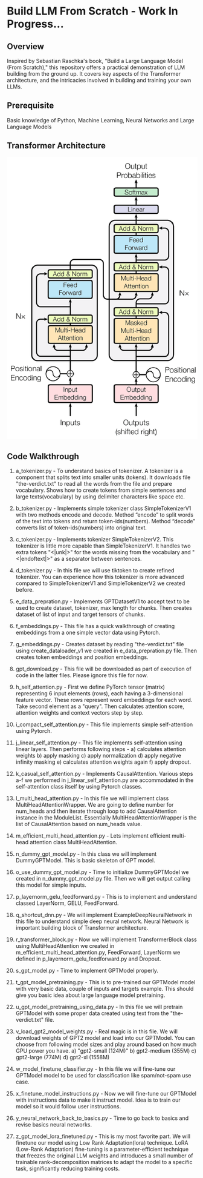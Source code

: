 # Build LLM From Scratch - Work In Progress... 

## Overview 

Inspired by Sebastian Raschka's book, "Build a Large Language Model (From Scratch)," this repository offers a practical demonstration of LLM building from the ground up. It covers key aspects of the Transformer architecture, and the intricacies involved in building and training your own LLMs. 

 
## Prerequisite 
Basic knowledge of Python, Machine Learning, Neural Networks and Large Language Models 


## Transformer Architecture 
![alt text](image.png) 

 

## Code Walkthrough 
1. a_tokenizer.py - To understand basics of tokenizer. A tokenizer is a component that splits text into smaller units (tokens). It downloads file "the-verdict.txt" to read all the words from the file and prepare vocabulary. Shows how to create tokens from simple sentences and large texts(vocabulary) by using delimiter characters like space etc. 

2. b_tokenizer.py - Implements simple tokenizer class SimpleTokenizerV1 with two methods encode and decode. Method “encode” to split words of the text into tokens and return token-ids(numbers). Method “decode” converts list of token-ids(numbers) into original text. 

3. c_tokenizer.py - Implements tokenizer SimpleTokenizerV2. This tokenizer is little more capable than SimpleTokenizerV1. It handles two extra tokens "<|unk|>" for the words missing from the vocabulary and "<|endoftext|>" as a separator between sentences. 

4. d_tokenizer.py - In this file we will use tiktoken to create refined tokenizer. You can experience how this tokenizer is more advanced compared to SimpleTokenizerV1 and SimpleTokenizerV2 we created before. 

5. e_data_prepration.py - Implements GPTDatasetV1 to accept text to be used to create dataset, tokenizer, max length for chunks. Then creates dataset of list of input and target tensors of chunks. 

6. f_embeddings.py - This file has a quick walkthrough of creating embeddings from a one simple vector data using Pytorch. 

7. g_embeddings.py - Creates dataset by reading "the-verdict.txt" file using create_dataloader_v1 we created in e_data_prepration.py file. Then creates token embeddings and position embeddings. 

8. gpt_download.py - This file will be downloaded as part of execution of code in the latter files. Please ignore this file for now. 

9. h_self_attention.py - First we define PyTorch tensor (matrix) representing 6 input elements (rows), each having a 3-dimensional feature vector. These rows represent word embeddings for each word. Take second element as a "query". Then calculates attention score, attention weights and context vectors step by step. 

10. i_compact_self_attention.py - This file implements simple self-attention using Pytorch. 

11. j_linear_self_attention.py - This file implements self-attention using linear layers. Then performs following steps - a) calculates attention weights b) apply masking c) apply normalization d) apply negative infinity masking e) calculates attention weights again f) apply dropout. 

12. k_casual_self_attention.py - Implements CausalAttention. Various steps a-f we performed in j_linear_self_attention.py are accommodated in the self-attention class itself by using Pytorch classes. 

13. l_multi_head_attention.py - In this file we will implement class MultiHeadAttentionWrapper. We are going to define number for num_heads and then iterate through loop to add CausalAttention instance in the ModuleList. Essentially MultiHeadAttentionWrapper is the list of CausalAttention based on num_heads value. 

14. m_efficient_multi_head_attention.py - Lets implement efficient multi-head attention class MultiHeadAttention. 

15. n_dummy_gpt_model.py - In this class we will implement DummyGPTModel. This is basic skeleton of GPT model. 

16. o_use_dummy_gpt_model.py - Time to initialize DummyGPTModel we created in n_dummy_gpt_model.py file. Then we will get output calling this model for simple inputs. 

17. p_layernorm_gelu_feedforward.py - This is to implement and understand classed LayerNorm, GELU, FeedForward. 

18. q_shortcut_dnn.py - We will implement ExampleDeepNeuralNetwork in this file to understand simple deep neural network. Neural Network is important building block of Transformer architecture. 

19. r_transformer_block.py - Now we will implement TransformerBlock class using MultiHeadAttention we created in m_efficient_multi_head_attention.py, FeedForward, LayerNorm we defined in p_layernorm_gelu_feedforward.py and Dropout. 

20. s_gpt_model.py - Time to implement GPTModel properly.  

21. t_gpt_model_pretraining.py - This is to pre-trained our GPTModel model with very basic data, couple of inputs and targets example. This should give you basic idea about large language model pretraining. 

22. u_gpt_model_pretraining_using_data.py - In this file we will pretrain GPTModel with some proper data created using text from the "the-verdict.txt" file. 

23. v_load_gpt2_model_weights.py - Real magic is in this file. We will download weights of GPT2 model and load into our GPTModel. You can choose from following model sizes and play around based on how much GPU power you have. a) "gpt2-small (124M)" b) gpt2-medium (355M) c) gpt2-large (774M) d) gpt2-xl (1558M) 

24. w_model_finetune_classifier.py - In this file we will fine-tune our GPTModel model to be used for classification like spam/not-spam use case. 

25. x_finetune_model_instructions.py - Now we will fine-tune our GPTModel with instructions data to make it instruct model. Idea is to train our model so it would follow user instructions. 

26. y_neural_network_back_to_basics.py - Time to go back to basics and revise basics neural networks. 

27. z_gpt_model_lora_finetuned.py - This is my most favorite part. We will finetune our model using Low Rank Adaptation(lora) technique. LoRA (Low-Rank Adaptation) fine-tuning is a parameter-efficient technique that freezes the original LLM weights and introduces a small number of trainable rank-decomposition matrices to adapt the model to a specific task, significantly reducing training costs.